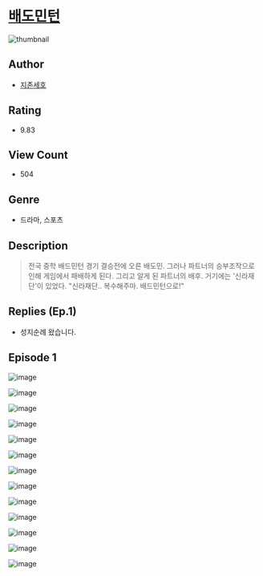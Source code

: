 # [배도민턴](https://comic.naver.com/challenge/list?titleId=810585)
![thumbnail](https://image-comic.pstatic.net/user_contents_data/challenge_comic/2023/05/24/201271/upload_7221581622560514357_480x623.jpeg)

## Author
- [지존세호](https://comic.naver.com/artistTitle?id=201271)

## Rating
- 9.83

## View Count
- 504

## Genre
- 드라마, 스포츠

## Description
> 전국 중학 배드민턴 경기 결승전에 오른 배도민. 그러나 파트너의 승부조작으로 인해 게임에서 패배하게 된다. 그리고 알게 된 파트너의 배후. 거기에는 '신라재단'이 있었다. "신라재단.. 복수해주마. 배드민턴으로!"

## Replies (Ep.1)
- 성지순례 왔습니다.

## Episode 1
![image](https://image-comic.pstatic.net/user_contents_data/challenge_comic/2023/05/24/201271/upload_3906930097809273189.jpeg)

![image](https://image-comic.pstatic.net/user_contents_data/challenge_comic/2023/05/24/201271/upload_7378082783440220471.jpeg)

![image](https://image-comic.pstatic.net/user_contents_data/challenge_comic/2023/05/24/201271/upload_3919031283428255330.jpeg)

![image](https://image-comic.pstatic.net/user_contents_data/challenge_comic/2023/05/24/201271/upload_7377287831413678693.jpeg)

![image](https://image-comic.pstatic.net/user_contents_data/challenge_comic/2023/05/24/201271/upload_4134977583309992290.jpeg)

![image](https://image-comic.pstatic.net/user_contents_data/challenge_comic/2023/05/25/201271/upload_7220738486137467747.jpeg)

![image](https://image-comic.pstatic.net/user_contents_data/challenge_comic/2023/05/24/201271/upload_7219607075790402659.jpeg)

![image](https://image-comic.pstatic.net/user_contents_data/challenge_comic/2023/05/24/201271/upload_3631139595526103865.jpeg)

![image](https://image-comic.pstatic.net/user_contents_data/challenge_comic/2023/05/24/201271/upload_7377567317756032356.jpeg)

![image](https://image-comic.pstatic.net/user_contents_data/challenge_comic/2023/05/24/201271/upload_7018070798450636850.jpeg)

![image](https://image-comic.pstatic.net/user_contents_data/challenge_comic/2023/05/24/201271/upload_3487249769353721908.jpeg)

![image](https://image-comic.pstatic.net/user_contents_data/challenge_comic/2023/05/24/201271/upload_7291380819748205365.jpeg)

![image](https://image-comic.pstatic.net/user_contents_data/challenge_comic/2023/05/24/201271/upload_3703429366822287416.jpeg)
